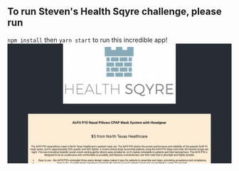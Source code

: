 ## To run Steven's Health Sqyre challenge, please run
`npm install`
then 
`yarn start`
to run this incredible app!
![HomePage](public/app-screenshot.png?raw=true "app-screenshot")
